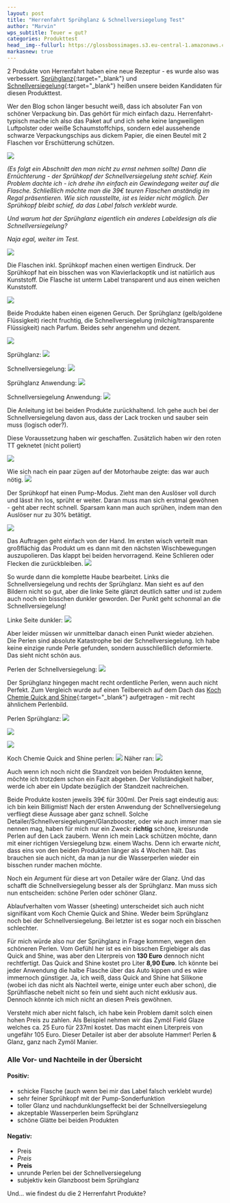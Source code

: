 ```yaml
---
layout: post
title: "Herrenfahrt Sprühglanz & Schnellversiegelung Test"
author: "Marvin"
wps_subtitle: Teuer = gut?
categories: Produkttest
head__img--fullurl: https://glossbossimages.s3.eu-central-1.amazonaws.com/marvin/herrenfahrt_spruehglanz_schnellversiegelung/DSC_0093.JPG
markasnew: true
---
```

2 Produkte von Herrenfahrt haben eine neue Rezeptur - es wurde also was verbessert. [Sprühglanz](http://amzn.to/1MK5LGT){:target="_blank"} und [Schnellversiegelung](http://amzn.to/1QtZZ24){:target="_blank"} heißen unsere beiden Kandidaten für diesen Produkttest.

Wer den Blog schon länger besucht weiß, dass ich absoluter Fan von schöner Verpackung bin. Das gehört für mich einfach dazu. Herrenfahrt-typisch mache ich also das Paket auf und ich sehe keine langweiligen Luftpolster oder weiße Schaumstoffchips, sondern edel aussehende schwarze Verpackungschips aus dickem Papier, die einen Beutel mit 2 Flaschen vor Erschütterung schützen.

![](https://glossbossimages.s3.eu-central-1.amazonaws.com/marvin/herrenfahrt_spruehglanz_schnellversiegelung/DSC_0007.JPG)

*(Es folgt ein Abschnitt den man nicht zu ernst nehmen sollte)
Dann die Ernüchterung - der Sprühkopf der Schnellversiegelung steht schief. Kein Problem dachte ich - ich drehe ihn einfach ein Gewindegang weiter auf die Flasche. Schließlich möchte man die 39€ teuren Flaschen anständig im Regal präsentieren.
Wie sich rausstellte, ist es leider nicht möglich. Der Sprühkopf bleibt schief, da das Label falsch verklebt wurde.*

*Und warum hat der Sprühglanz eigentlich ein anderes Labeldesign als die Schnellversiegelung?*

*Naja egal, weiter im Test.*

![](https://glossbossimages.s3.eu-central-1.amazonaws.com/marvin/herrenfahrt_spruehglanz_schnellversiegelung/DSC_0008.JPG)

Die Flaschen inkl. Sprühkopf machen einen wertigen Eindruck. Der Sprühkopf hat ein bisschen was von Klavierlackoptik und ist natürlich aus Kunststoff. Die Flasche ist unterm Label transparent und aus einen weichen Kunststoff.

![](https://glossbossimages.s3.eu-central-1.amazonaws.com/marvin/herrenfahrt_spruehglanz_schnellversiegelung/DSC_0009.JPG)

Beide Produkte haben einen eigenen Geruch. Der Sprühglanz (gelb/goldene Flüssigkeit) riecht fruchtig, die Schnellversiegelung (milchig/transparente Flüssigkeit) nach Parfum. Beides sehr angenehm und dezent.

![](https://glossbossimages.s3.eu-central-1.amazonaws.com/marvin/herrenfahrt_spruehglanz_schnellversiegelung/DSC_0023.JPG)

Sprühglanz:
![](https://glossbossimages.s3.eu-central-1.amazonaws.com/marvin/herrenfahrt_spruehglanz_schnellversiegelung/DSC_0093.JPG)

Schnellversiegelung:
![](https://glossbossimages.s3.eu-central-1.amazonaws.com/marvin/herrenfahrt_spruehglanz_schnellversiegelung/DSC_0095.JPG)

Sprühglanz Anwendung:
![](https://glossbossimages.s3.eu-central-1.amazonaws.com/marvin/herrenfahrt_spruehglanz_schnellversiegelung/DSC_0102.JPG)

Schnellversiegelung Anwendung:
![](https://glossbossimages.s3.eu-central-1.amazonaws.com/marvin/herrenfahrt_spruehglanz_schnellversiegelung/DSC_0104.JPG)

Die Anleitung ist bei beiden Produkte zurückhaltend. Ich gehe auch bei der Schnellversiegelung davon aus, dass der Lack trocken und sauber sein muss (logisch oder?).

Diese Voraussetzung haben wir geschaffen. Zusätzlich haben wir den roten TT geknetet (nicht poliert)

![](https://glossbossimages.s3.eu-central-1.amazonaws.com/marvin/herrenfahrt_spruehglanz_schnellversiegelung/DSC_0106.JPG)

Wie sich nach ein paar zügen auf der Motorhaube zeigte: das war auch nötig.
![](https://glossbossimages.s3.eu-central-1.amazonaws.com/marvin/herrenfahrt_spruehglanz_schnellversiegelung/DSC_0107.JPG)

Der Sprühkopf hat einen Pump-Modus. Zieht man den Auslöser voll durch und lässt ihn los, sprüht er weiter. Daran muss man sich erstmal gewöhnen - geht aber recht schnell. Sparsam kann man auch sprühen, indem man den Auslöser nur zu 30% betätigt.

![](https://glossbossimages.s3.eu-central-1.amazonaws.com/marvin/herrenfahrt_spruehglanz_schnellversiegelung/spru%CC%88hen.gif)

Das Auftragen geht einfach von der Hand. Im ersten wisch verteilt man großflächig das Produkt um es dann mit den nächsten Wischbewegungen auszupolieren. Das klappt bei beiden hervorragend. Keine Schlieren oder Flecken die zurückbleiben.
![](https://glossbossimages.s3.eu-central-1.amazonaws.com/marvin/herrenfahrt_spruehglanz_schnellversiegelung/DSC_0121.JPG)

So wurde dann die komplette Haube bearbeitet. Links die Schnellversiegelung und rechts der Sprühglanz.
Man sieht es auf den Bildern nicht so gut, aber die linke Seite glänzt deutlich satter und ist zudem auch noch ein bisschen dunkler geworden. Der Punkt geht schonmal an die Schnellversiegelung!

Linke Seite dunkler:
![](https://glossbossimages.s3.eu-central-1.amazonaws.com/marvin/herrenfahrt_spruehglanz_schnellversiegelung/DSC_0118.JPG)

Aber leider müssen wir unmittelbar danach einen Punkt wieder abziehen. Die Perlen sind absolute Katastrophe bei der Schnellversiegelung. Ich habe keine einzige runde Perle gefunden, sondern ausschließlich deformierte. Das sieht nicht schön aus.

Perlen der Schnellversiegelung:
![](https://glossbossimages.s3.eu-central-1.amazonaws.com/marvin/herrenfahrt_spruehglanz_schnellversiegelung/DSC_0124.JPG)

Der Sprühglanz hingegen macht recht ordentliche Perlen, wenn auch nicht Perfekt. Zum Vergleich wurde auf einen Teilbereich auf dem Dach das [Koch Chemie Quick and Shine](http://amzn.to/1Yg3743){:target="_blank"} aufgetragen - mit recht ähnlichem Perlenbild.

Perlen Sprühglanz:
![](https://glossbossimages.s3.eu-central-1.amazonaws.com/marvin/herrenfahrt_spruehglanz_schnellversiegelung/DSC_0125.JPG)

![](https://glossbossimages.s3.eu-central-1.amazonaws.com/marvin/herrenfahrt_spruehglanz_schnellversiegelung/DSC_0126.JPG)

![](https://glossbossimages.s3.eu-central-1.amazonaws.com/marvin/herrenfahrt_spruehglanz_schnellversiegelung/DSC_0129.JPG)

Koch Chemie Quick and Shine perlen:
![](https://glossbossimages.s3.eu-central-1.amazonaws.com/marvin/herrenfahrt_spruehglanz_schnellversiegelung/DSC_0130.JPG)
Näher ran:
![](https://glossbossimages.s3.eu-central-1.amazonaws.com/marvin/herrenfahrt_spruehglanz_schnellversiegelung/DSC_0131.JPG)

Auch wenn ich noch nicht die Standzeit von beiden Produkten kenne, möchte ich trotzdem schon ein Fazit abgeben. Der Vollständigkeit halber, werde ich aber ein Update bezüglich der Standzeit nachreichen. 

Beide Produkte kosten jeweils 39€ für 300ml. Der Preis sagt eindeutig aus: ich bin kein Billigmist! Nach der ersten Anwendung der Schnellversiegelung verfliegt diese Aussage aber ganz schnell. Solche Detailer/Schnellversiegelungen/Glanzbooster, oder wie auch immer man sie nennen mag, haben für mich nur ein Zweck: **richtig** schöne, kreisrunde Perlen auf den Lack zaubern. Wenn ich mein Lack schützen möchte, dann mit einer richtigen Versiegelung bzw. einem Wachs. Denn ich erwarte *nicht*, dass eins von den beiden Produkten länger als 4 Wochen hält. Das brauchen sie auch nicht, da man ja nur die Wasserperlen wieder ein bisschen runder machen möchte.

Noch ein Argument für diese art von Detailer wäre der Glanz. Und das schafft die Schnellversiegelung besser als der Sprühglanz. Man muss sich nun entscheiden: schöne Perlen oder schöner Glanz.

Ablaufverhalten vom Wasser (sheeting) unterscheidet sich auch nicht signifikant vom Koch Chemie Quick and Shine. Weder beim Sprühglanz noch bei der Schnellversiegelung. Bei letzter ist es sogar noch ein bisschen schlechter.

Für mich würde also nur der Sprühglanz in Frage kommen, wegen den schöneren Perlen. Vom Gefühl her ist es ein bisschen Ergiebiger als das Quick and Shine, was aber den Literpreis von **130 Euro** dennoch nicht rechtfertigt. Das Quick and Shine kostet pro Liter **8,90 Euro**. Ich könnte bei jeder Anwendung die halbe Flasche über das Auto kippen und es wäre immernoch günstiger. Ja, ich weiß, dass Quick and Shine hat Silikone (wobei ich das nicht als Nachteil werte, einige unter euch aber schon), die Sprühflasche nebelt nicht so fein und sieht auch nicht exklusiv aus. Dennoch könnte ich mich nicht an diesen Preis gewöhnen.

Versteht mich aber nicht falsch, ich habe kein Problem damit solch einen hohen Preis zu zahlen. Als Beispiel nehmen wir das Zymöl Field Glaze welches ca. 25 Euro für 237ml kostet. Das macht einen Literpreis von ungefähr 105 Euro. Dieser Detailer ist aber der absolute Hammer! Perlen & Glanz, ganz nach Zymöl Manier.

### Alle Vor- und Nachteile in der Übersicht

#### Positiv:

* schicke Flasche (auch wenn bei mir das Label falsch verklebt wurde)
* sehr feiner Sprühkopf mit der Pump-Sonderfunktion
* toller Glanz und nachdunklungseffeckt bei der Schnellversiegelung
* akzeptable Wasserperlen beim Sprühglanz
* schöne Glätte bei beiden Produkten

#### Negativ:

* Preis
* *Preis*
* **Preis**
* unrunde Perlen bei der Schnellversiegelung
* subjektiv kein Glanzboost beim Sprühglanz

Und... wie findest du die 2 Herrenfahrt Produkte?
